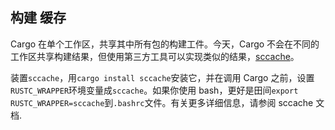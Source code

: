 ## 构建 缓存

Cargo 在单个工作区，共享其中所有包的构建工件。今天，Cargo 不会在不同的工作区共享构建结果，但使用第三方工具可以实现类似的结果，[sccache]。

装置`sccache`，用`cargo install sccache`安装它，并在调用 Cargo 之前，设置`RUSTC_WRAPPER`环境变量成`sccache`。如果你使用 bash，更好是田间`export RUSTC_WRAPPER=sccache`到`.bashrc`文件。有关更多详细信息，请参阅 sccache 文档.

[sccache]: https://github.com/mozilla/sccache
